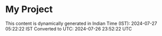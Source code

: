 # My Project

This content is dynamically generated in Indian Time (IST): 2024-07-27 05:22:22 IST
Converted to UTC: 2024-07-26 23:52:22 UTC
